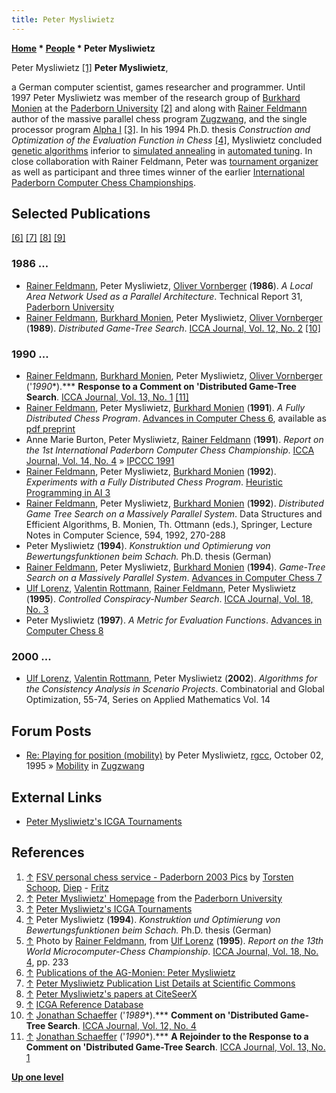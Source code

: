 ```yaml
---
title: Peter Mysliwietz
---
```

**[Home](Home "Home") \* [People](People "People") \* Peter Mysliwietz**



 [](http://chess.fsv.de/Pics/Paderborn2003/baderborn2003a.htm) Peter Mysliwietz <a id="cite-note-1" href="#cite-ref-1">[1]</a> 
**Peter Mysliwietz**,  

a German computer scientist, games researcher and programmer. Until 1997 Peter Mysliwietz was member of the research group of [Burkhard Monien](Burkhard_Monien "Burkhard Monien") at the [Paderborn University](Paderborn_University "Paderborn University") <a id="cite-note-2" href="#cite-ref-2">[2]</a> and along with [Rainer Feldmann](Rainer_Feldmann "Rainer Feldmann") author of the massive parallel chess program [Zugzwang](Zugzwang_(Program) "Zugzwang (Program)"), and the single processor program [Alpha I](Alpha_I "Alpha I") <a id="cite-note-3" href="#cite-ref-3">[3]</a>. In his 1994 Ph.D. thesis *Construction and Optimization of the Evaluation Function in Chess* <a id="cite-note-4" href="#cite-ref-4">[4]</a>, Mysliwietz concluded [genetic algorithms](Genetic_Programming#GeneticAlgorithm "Genetic Programming") inferior to [simulated annealing](Simulated_Annealing "Simulated Annealing") in [automated tuning](Automated_Tuning "Automated Tuning"). In close collaboration with Rainer Feldmann, Peter was [tournament organizer](Category:Tournament_Director "Category:Tournament Director") as well as participant and three times winner of the earlier [International Paderborn Computer Chess Championships](IPCCC "IPCCC"). 



## Selected Publications


<a id="cite-note-6" href="#cite-ref-6">[6]</a> <a id="cite-note-7" href="#cite-ref-7">[7]</a> <a id="cite-note-8" href="#cite-ref-8">[8]</a> <a id="cite-note-9" href="#cite-ref-9">[9]</a>



### 1986 ...


* [Rainer Feldmann](Rainer_Feldmann "Rainer Feldmann"), Peter Mysliwietz, [Oliver Vornberger](Oliver_Vornberger "Oliver Vornberger") (**1986**). *A Local Area Network Used as a Parallel Architecture*. Technical Report 31, [Paderborn University](Paderborn_University "Paderborn University")
* [Rainer Feldmann](Rainer_Feldmann "Rainer Feldmann"), [Burkhard Monien](Burkhard_Monien "Burkhard Monien"), Peter Mysliwietz, [Oliver Vornberger](Oliver_Vornberger "Oliver Vornberger") (**1989**). *Distributed Game-Tree Search*. [ICCA Journal, Vol. 12, No. 2](ICGA_Journal#12_3 "ICGA Journal") <a id="cite-note-10" href="#cite-ref-10">[10]</a>


### 1990 ...


* [Rainer Feldmann](Rainer_Feldmann "Rainer Feldmann"), [Burkhard Monien](Burkhard_Monien "Burkhard Monien"), Peter Mysliwietz, [Oliver Vornberger](Oliver_Vornberger "Oliver Vornberger") ('*1990**).*** **Response to a Comment on 'Distributed Game-Tree Search**. [ICCA Journal, Vol. 13, No. 1](ICGA_Journal#13_1 "ICGA Journal") <a id="cite-note-11" href="#cite-ref-11">[11]</a>
* [Rainer Feldmann](Rainer_Feldmann "Rainer Feldmann"), Peter Mysliwietz, [Burkhard Monien](Burkhard_Monien "Burkhard Monien") (**1991**). *A Fully Distributed Chess Program*. [Advances in Computer Chess 6](Advances_in_Computer_Chess_6 "Advances in Computer Chess 6"), available as [pdf preprint](http://www.top-5000.nl/ps/A%20fully%20distribuited%20chess%20program.pdf)
* Anne Marie Burton, Peter Mysliwietz, [Rainer Feldmann](Rainer_Feldmann "Rainer Feldmann") (**1991**). *Report on the 1st International Paderborn Computer Chess Championship*. [ICCA Journal, Vol. 14, No. 4](ICGA_Journal#14_4 "ICGA Journal") » [IPCCC 1991](IPCCC_1991 "IPCCC 1991")
* [Rainer Feldmann](Rainer_Feldmann "Rainer Feldmann"), Peter Mysliwietz, [Burkhard Monien](Burkhard_Monien "Burkhard Monien") (**1992**). *Experiments with a Fully Distributed Chess Program*. [Heuristic Programming in AI 3](3rd_Computer_Olympiad#Workshop "3rd Computer Olympiad")
* [Rainer Feldmann](Rainer_Feldmann "Rainer Feldmann"), Peter Mysliwietz, [Burkhard Monien](Burkhard_Monien "Burkhard Monien") (**1992**). *Distributed Game Tree Search on a Massively Parallel System*. Data Structures and Efficient Algorithms, B. Monien, Th. Ottmann (eds.), Springer, Lecture Notes in Computer Science, 594, 1992, 270-288
* Peter Mysliwietz (**1994**). *Konstruktion und Optimierung von Bewertungsfunktionen beim Schach.* Ph.D. thesis (German)
* [Rainer Feldmann](Rainer_Feldmann "Rainer Feldmann"), Peter Mysliwietz, [Burkhard Monien](Burkhard_Monien "Burkhard Monien") (**1994**). *Game-Tree Search on a Massively Parallel System*. [Advances in Computer Chess 7](Advances_in_Computer_Chess_7 "Advances in Computer Chess 7")
* [Ulf Lorenz](Ulf_Lorenz "Ulf Lorenz"), [Valentin Rottmann](Valentin_Rottmann "Valentin Rottmann"), [Rainer Feldmann](Rainer_Feldmann "Rainer Feldmann"), Peter Mysliwietz (**1995**). *Controlled Conspiracy-Number Search*. [ICCA Journal, Vol. 18, No. 3](ICGA_Journal#18_3 "ICGA Journal")
* Peter Mysliwietz (**1997**). *A Metric for Evaluation Functions*. [Advances in Computer Chess 8](Advances_in_Computer_Chess_8 "Advances in Computer Chess 8")


### 2000 ...


* [Ulf Lorenz](Ulf_Lorenz "Ulf Lorenz"), [Valentin Rottmann](Valentin_Rottmann "Valentin Rottmann"), Peter Mysliwietz (**2002**). *Algorithms for the Consistency Analysis in Scenario Projects*. Combinatorial and Global Optimization, 55-74, Series on Applied Mathematics Vol. 14


## Forum Posts


* [Re: Playing for position (mobility)](http://groups.google.com/group/rec.games.chess.computer/msg/6d07c745072dc611) by Peter Mysliwietz, [rgcc](Computer_Chess_Forums "Computer Chess Forums"), October 02, 1995 » [Mobility](Mobility "Mobility") in [Zugzwang](Zugzwang_(Program) "Zugzwang (Program)")


## External Links


* [Peter Mysliwietz's ICGA Tournaments](https://www.game-ai-forum.org/icga-tournaments/person.php?id=120)


## References


1. <a id="cite-ref-1" href="#cite-note-1">↑</a> [FSV personal chess service - Paderborn 2003 Pics](http://chess.fsv.de/Pics/Paderborn2003/baderborn2003a.htm) by [Torsten Schoop](index.php?title=Torsten_Schoop&action=edit&redlink=1 "Torsten Schoop (page does not exist)"), [Diep](Diep "Diep") - [Fritz](Fritz "Fritz")
2. <a id="cite-ref-2" href="#cite-note-2">↑</a> [Peter Mysliwietz' Homepage](http://wwwcs.uni-paderborn.de/cs/ag-monien/PERSONAL/ASTERIX/) from the [Paderborn University](Paderborn_University "Paderborn University")
3. <a id="cite-ref-3" href="#cite-note-3">↑</a> [Peter Mysliwietz's ICGA Tournaments](https://www.game-ai-forum.org/icga-tournaments/person.php?id=120)
4. <a id="cite-ref-4" href="#cite-note-4">↑</a> Peter Mysliwietz (**1994**). *Konstruktion und Optimierung von Bewertungsfunktionen beim Schach.* Ph.D. thesis (German)
5. <a id="cite-ref-5" href="#cite-note-5">↑</a> Photo by [Rainer Feldmann](Rainer_Feldmann "Rainer Feldmann"), from [Ulf Lorenz](Ulf_Lorenz "Ulf Lorenz") (**1995**). *Report on the 13th World Microcomputer-Chess Championship*. [ICCA Journal, Vol. 18, No. 4](ICGA_Journal#18_4 "ICGA Journal"), pp. 233
6. <a id="cite-ref-6" href="#cite-note-6">↑</a> [Publications of the AG-Monien: Peter Mysliwietz](http://www2.cs.upb.de/php/monien/mypub.php?author=PetMysliwietz)
7. <a id="cite-ref-7" href="#cite-note-7">↑</a> [Peter Mysliwietz Publication List Details at Scientific Commons](http://en.scientificcommons.org/peter_mysliwietz)
8. <a id="cite-ref-8" href="#cite-note-8">↑</a> [Peter Mysliwietz's papers at CiteSeerX](http://citeseerx.ist.psu.edu/search?q=Peter+Mysliwietz&submit=Search&sort=cite&t=auth)
9. <a id="cite-ref-9" href="#cite-note-9">↑</a> [ICGA Reference Database](ICGA_Journal#RefDB "ICGA Journal")
10. <a id="cite-ref-10" href="#cite-note-10">↑</a> [Jonathan Schaeffer](Jonathan_Schaeffer "Jonathan Schaeffer") ('*1989**).*** **Comment on 'Distributed Game-Tree Search**. [ICCA Journal, Vol. 12, No. 4](ICGA_Journal#12_4 "ICGA Journal")
11. <a id="cite-ref-11" href="#cite-note-11">↑</a> [Jonathan Schaeffer](Jonathan_Schaeffer "Jonathan Schaeffer") ('*1990**).*** **A Rejoinder to the Response to a Comment on 'Distributed Game-Tree Search**. [ICCA Journal, Vol. 13, No. 1](ICGA_Journal#13_1 "ICGA Journal")

**[Up one level](People "People")**







 
